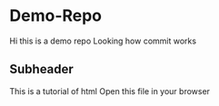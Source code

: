 # Demo-Repo

Hi this is a demo repo
Looking how commit works

## Subheader

This is a tutorial of html
Open this file in your browser
